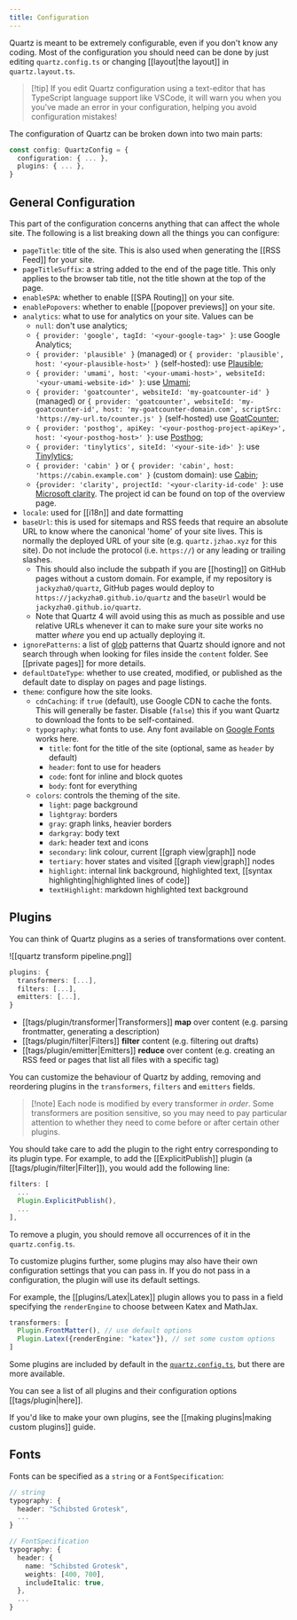 ```yaml
---
title: Configuration
---
```


Quartz is meant to be extremely configurable, even if you don't know any coding. Most of the configuration you should need can be done by just editing `quartz.config.ts` or changing [[layout|the layout]] in `quartz.layout.ts`.

> [!tip] If you edit Quartz configuration using a text-editor that has TypeScript language support like VSCode, it will warn you when you you've made an error in your configuration, helping you avoid configuration mistakes!

The configuration of Quartz can be broken down into two main parts:

```ts title="quartz.config.ts"
const config: QuartzConfig = {
  configuration: { ... },
  plugins: { ... },
}
```

## General Configuration

This part of the configuration concerns anything that can affect the whole site. The following is a list breaking down all the things you can configure:

- `pageTitle`: title of the site. This is also used when generating the [[RSS Feed]] for your site.
- `pageTitleSuffix`: a string added to the end of the page title. This only applies to the browser tab title, not the title shown at the top of the page.
- `enableSPA`: whether to enable [[SPA Routing]] on your site.
- `enablePopovers`: whether to enable [[popover previews]] on your site.
- `analytics`: what to use for analytics on your site. Values can be
  - `null`: don't use analytics;
  - `{ provider: 'google', tagId: '<your-google-tag>' }`: use Google Analytics;
  - `{ provider: 'plausible' }` (managed) or `{ provider: 'plausible', host: '<your-plausible-host>' }` (self-hosted): use [Plausible](https://plausible.io/);
  - `{ provider: 'umami', host: '<your-umami-host>', websiteId: '<your-umami-website-id>' }`: use [Umami](https://umami.is/);
  - `{ provider: 'goatcounter', websiteId: 'my-goatcounter-id' }` (managed) or `{ provider: 'goatcounter', websiteId: 'my-goatcounter-id', host: 'my-goatcounter-domain.com', scriptSrc: 'https://my-url.to/counter.js' }` (self-hosted) use [GoatCounter](https://goatcounter.com);
  - `{ provider: 'posthog', apiKey: '<your-posthog-project-apiKey>', host: '<your-posthog-host>' }`: use [Posthog](https://posthog.com/);
  - `{ provider: 'tinylytics', siteId: '<your-site-id>' }`: use [Tinylytics](https://tinylytics.app/);
  - `{ provider: 'cabin' }` or `{ provider: 'cabin', host: 'https://cabin.example.com' }` (custom domain): use [Cabin](https://withcabin.com);
  - `{provider: 'clarity', projectId: '<your-clarity-id-code' }`: use [Microsoft clarity](https://clarity.microsoft.com/). The project id can be found on top of the overview page.
- `locale`: used for [[i18n]] and date formatting
- `baseUrl`: this is used for sitemaps and RSS feeds that require an absolute URL to know where the canonical 'home' of your site lives. This is normally the deployed URL of your site (e.g. `quartz.jzhao.xyz` for this site). Do not include the protocol (i.e. `https://`) or any leading or trailing slashes.
  - This should also include the subpath if you are [[hosting]] on GitHub pages without a custom domain. For example, if my repository is `jackyzha0/quartz`, GitHub pages would deploy to `https://jackyzha0.github.io/quartz` and the `baseUrl` would be `jackyzha0.github.io/quartz`.
  - Note that Quartz 4 will avoid using this as much as possible and use relative URLs whenever it can to make sure your site works no matter _where_ you end up actually deploying it.
- `ignorePatterns`: a list of [glob](<https://en.wikipedia.org/wiki/Glob_(programming)>) patterns that Quartz should ignore and not search through when looking for files inside the `content` folder. See [[private pages]] for more details.
- `defaultDateType`: whether to use created, modified, or published as the default date to display on pages and page listings.
- `theme`: configure how the site looks.
  - `cdnCaching`: if `true` (default), use Google CDN to cache the fonts. This will generally be faster. Disable (`false`) this if you want Quartz to download the fonts to be self-contained.
  - `typography`: what fonts to use. Any font available on [Google Fonts](https://fonts.google.com/) works here.
    - `title`: font for the title of the site (optional, same as `header` by default)
    - `header`: font to use for headers
    - `code`: font for inline and block quotes
    - `body`: font for everything
  - `colors`: controls the theming of the site.
    - `light`: page background
    - `lightgray`: borders
    - `gray`: graph links, heavier borders
    - `darkgray`: body text
    - `dark`: header text and icons
    - `secondary`: link colour, current [[graph view|graph]] node
    - `tertiary`: hover states and visited [[graph view|graph]] nodes
    - `highlight`: internal link background, highlighted text, [[syntax highlighting|highlighted lines of code]]
    - `textHighlight`: markdown highlighted text background

## Plugins

You can think of Quartz plugins as a series of transformations over content.

![[quartz transform pipeline.png]]

```ts title="quartz.config.ts"
plugins: {
  transformers: [...],
  filters: [...],
  emitters: [...],
}
```

- [[tags/plugin/transformer|Transformers]] **map** over content (e.g. parsing frontmatter, generating a description)
- [[tags/plugin/filter|Filters]] **filter** content (e.g. filtering out drafts)
- [[tags/plugin/emitter|Emitters]] **reduce** over content (e.g. creating an RSS feed or pages that list all files with a specific tag)

You can customize the behaviour of Quartz by adding, removing and reordering plugins in the `transformers`, `filters` and `emitters` fields.

> [!note] Each node is modified by every transformer _in order_. Some transformers are position sensitive, so you may need to pay particular attention to whether they need to come before or after certain other plugins.

You should take care to add the plugin to the right entry corresponding to its plugin type. For example, to add the [[ExplicitPublish]] plugin (a [[tags/plugin/filter|Filter]]), you would add the following line:

```ts title="quartz.config.ts"
filters: [
  ...
  Plugin.ExplicitPublish(),
  ...
],
```

To remove a plugin, you should remove all occurrences of it in the `quartz.config.ts`.

To customize plugins further, some plugins may also have their own configuration settings that you can pass in. If you do not pass in a configuration, the plugin will use its default settings.

For example, the [[plugins/Latex|Latex]] plugin allows you to pass in a field specifying the `renderEngine` to choose between Katex and MathJax.

```ts title="quartz.config.ts"
transformers: [
  Plugin.FrontMatter(), // use default options
  Plugin.Latex({renderEngine: "katex"}), // set some custom options
]
```

Some plugins are included by default in the [`quartz.config.ts`](https://github.com/jackyzha0/quartz/blob/v4/quartz.config.ts), but there are more available.

You can see a list of all plugins and their configuration options [[tags/plugin|here]].

If you'd like to make your own plugins, see the [[making plugins|making custom plugins]] guide.

## Fonts

Fonts can be specified as a `string` or a `FontSpecification`:

```ts
// string
typography: {
  header: "Schibsted Grotesk",
  ...
}

// FontSpecification
typography: {
  header: {
    name: "Schibsted Grotesk",
    weights: [400, 700],
    includeItalic: true,
  },
  ...
}
```
